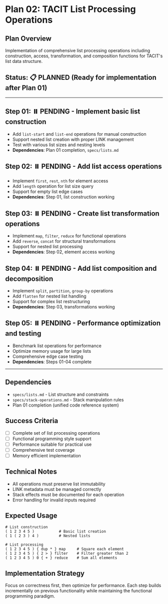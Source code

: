 # Plan 02: TACIT List Processing Operations

## Plan Overview
Implementation of comprehensive list processing operations including construction, access, transformation, and composition functions for TACIT's list data structure.

## Status: 📋 **PLANNED** (Ready for implementation after Plan 01)

---

## Step 01: ⏸️ **PENDING** - Implement basic list construction
- Add `list-start` and `list-end` operations for manual construction
- Support nested list creation with proper LINK management
- Test with various list sizes and nesting levels
- **Dependencies**: Plan 01 completion, `specs/lists.md`

## Step 02: ⏸️ **PENDING** - Add list access operations
- Implement `first`, `rest`, `nth` for element access
- Add `length` operation for list size query
- Support for empty list edge cases
- **Dependencies**: Step 01, list construction working

## Step 03: ⏸️ **PENDING** - Create list transformation operations
- Implement `map`, `filter`, `reduce` for functional operations
- Add `reverse`, `concat` for structural transformations
- Support for nested list processing
- **Dependencies**: Step 02, element access working

## Step 04: ⏸️ **PENDING** - Add list composition and decomposition
- Implement `split`, `partition`, `group-by` operations
- Add `flatten` for nested list handling
- Support for complex list restructuring
- **Dependencies**: Step 03, transformations working

## Step 05: ⏸️ **PENDING** - Performance optimization and testing
- Benchmark list operations for performance
- Optimize memory usage for large lists
- Comprehensive edge case testing
- **Dependencies**: Steps 01-04 complete

---

## Dependencies
- `specs/lists.md` - List structure and constraints
- `specs/stack-operations.md` - Stack manipulation rules
- Plan 01 completion (unified code reference system)

## Success Criteria
- [ ] Complete set of list processing operations
- [ ] Functional programming style support
- [ ] Performance suitable for practical use
- [ ] Comprehensive test coverage
- [ ] Memory efficient implementation

## Technical Notes
- All operations must preserve list immutability
- LINK metadata must be managed correctly
- Stack effects must be documented for each operation
- Error handling for invalid inputs required

## Expected Usage
```tacit
# List construction
( 1 2 3 4 5 )           # Basic list creation
( 1 ( 2 3 ) 4 )         # Nested lists

# List processing
( 1 2 3 4 5 ) { dup * } map     # Square each element
( 1 2 3 4 5 ) { 2 > } filter    # Filter greater than 2
( 1 2 3 4 5 ) 0 { + } reduce    # Sum all elements
```

## Implementation Strategy
Focus on correctness first, then optimize for performance. Each step builds incrementally on previous functionality while maintaining the functional programming paradigm.
